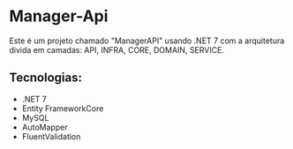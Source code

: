 # Manager-Api

Este é um projeto chamado "ManagerAPI" usando .NET 7 com a arquitetura divida em camadas: API, INFRA, CORE, DOMAIN, SERVICE.

## Tecnologias:
- .NET 7
- Entity FrameworkCore
- MySQL
- AutoMapper
- FluentValidation
